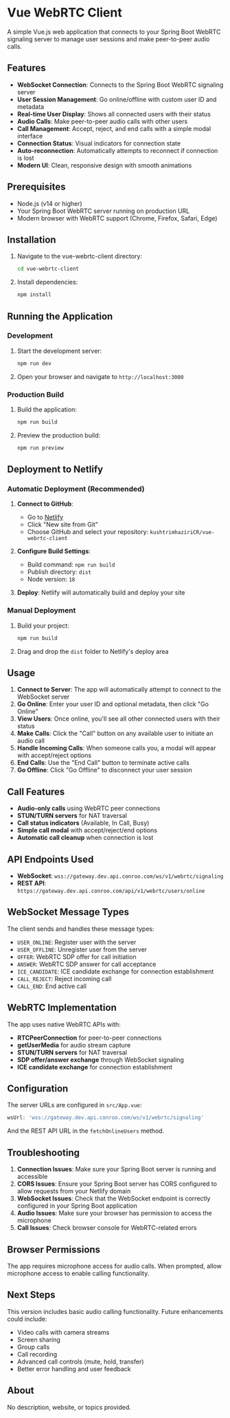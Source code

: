 # Vue WebRTC Client

A simple Vue.js web application that connects to your Spring Boot WebRTC signaling server to manage user sessions and make peer-to-peer audio calls.

## Features

- **WebSocket Connection**: Connects to the Spring Boot WebRTC signaling server
- **User Session Management**: Go online/offline with custom user ID and metadata
- **Real-time User Display**: Shows all connected users with their status
- **Audio Calls**: Make peer-to-peer audio calls with other users
- **Call Management**: Accept, reject, and end calls with a simple modal interface
- **Connection Status**: Visual indicators for connection state
- **Auto-reconnection**: Automatically attempts to reconnect if connection is lost
- **Modern UI**: Clean, responsive design with smooth animations

## Prerequisites

- Node.js (v14 or higher)
- Your Spring Boot WebRTC server running on production URL
- Modern browser with WebRTC support (Chrome, Firefox, Safari, Edge)

## Installation

1. Navigate to the vue-webrtc-client directory:
   ```bash
   cd vue-webrtc-client
   ```

2. Install dependencies:
   ```bash
   npm install
   ```

## Running the Application

### Development

1. Start the development server:
   ```bash
   npm run dev
   ```

2. Open your browser and navigate to `http://localhost:3000`

### Production Build

1. Build the application:
   ```bash
   npm run build
   ```

2. Preview the production build:
   ```bash
   npm run preview
   ```

## Deployment to Netlify

### Automatic Deployment (Recommended)

1. **Connect to GitHub**: 
   - Go to [Netlify](https://netlify.com)
   - Click "New site from Git"
   - Choose GitHub and select your repository: `kushtrimhaziriCR/vue-webrtc-client`

2. **Configure Build Settings**:
   - Build command: `npm run build`
   - Publish directory: `dist`
   - Node version: `18`

3. **Deploy**: Netlify will automatically build and deploy your site

### Manual Deployment

1. Build your project:
   ```bash
   npm run build
   ```

2. Drag and drop the `dist` folder to Netlify's deploy area

## Usage

1. **Connect to Server**: The app will automatically attempt to connect to the WebSocket server
2. **Go Online**: Enter your user ID and optional metadata, then click "Go Online"
3. **View Users**: Once online, you'll see all other connected users with their status
4. **Make Calls**: Click the "Call" button on any available user to initiate an audio call
5. **Handle Incoming Calls**: When someone calls you, a modal will appear with accept/reject options
6. **End Calls**: Use the "End Call" button to terminate active calls
7. **Go Offline**: Click "Go Offline" to disconnect your user session

## Call Features

- **Audio-only calls** using WebRTC peer connections
- **STUN/TURN servers** for NAT traversal
- **Call status indicators** (Available, In Call, Busy)
- **Simple call modal** with accept/reject/end options
- **Automatic call cleanup** when connection is lost

## API Endpoints Used

- **WebSocket**: `wss://gateway.dev.api.conroo.com/ws/v1/webrtc/signaling`
- **REST API**: `https://gateway.dev.api.conroo.com/api/v1/webrtc/users/online`

## WebSocket Message Types

The client sends and handles these message types:

- `USER_ONLINE`: Register user with the server
- `USER_OFFLINE`: Unregister user from the server
- `OFFER`: WebRTC SDP offer for call initiation
- `ANSWER`: WebRTC SDP answer for call acceptance
- `ICE_CANDIDATE`: ICE candidate exchange for connection establishment
- `CALL_REJECT`: Reject incoming call
- `CALL_END`: End active call

## WebRTC Implementation

The app uses native WebRTC APIs with:

- **RTCPeerConnection** for peer-to-peer connections
- **getUserMedia** for audio stream capture
- **STUN/TURN servers** for NAT traversal
- **SDP offer/answer exchange** through WebSocket signaling
- **ICE candidate exchange** for connection establishment

## Configuration

The server URLs are configured in `src/App.vue`:

```javascript
wsUrl: 'wss://gateway.dev.api.conroo.com/ws/v1/webrtc/signaling'
```

And the REST API URL in the `fetchOnlineUsers` method.

## Troubleshooting

1. **Connection Issues**: Make sure your Spring Boot server is running and accessible
2. **CORS Issues**: Ensure your Spring Boot server has CORS configured to allow requests from your Netlify domain
3. **WebSocket Issues**: Check that the WebSocket endpoint is correctly configured in your Spring Boot application
4. **Audio Issues**: Make sure your browser has permission to access the microphone
5. **Call Issues**: Check browser console for WebRTC-related errors

## Browser Permissions

The app requires microphone access for audio calls. When prompted, allow microphone access to enable calling functionality.

## Next Steps

This version includes basic audio calling functionality. Future enhancements could include:

- Video calls with camera streams
- Screen sharing
- Group calls
- Call recording
- Advanced call controls (mute, hold, transfer)
- Better error handling and user feedback

## About

No description, website, or topics provided. 